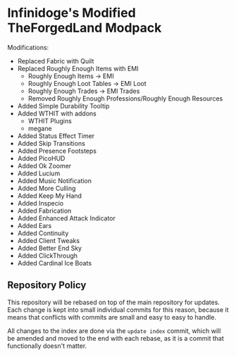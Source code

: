 # Infinidoge's Modified TheForgedLand Modpack

Modifications:

- Replaced Fabric with Quilt
- Replaced Roughly Enough Items with EMI
  - Roughly Enough Items -> EMI
  - Roughly Enough Loot Tables -> EMI Loot
  - Roughly Enough Trades -> EMI Trades
  - Removed Roughly Enough Professions/Roughly Enough Resources
- Added Simple Durability Tooltip
- Added WTHIT with addons
  - WTHIT Plugins
  - megane
- Added Status Effect Timer
- Added Skip Transitions
- Added Presence Footsteps
- Added PicoHUD
- Added Ok Zoomer
- Added Lucium
- Added Music Notification
- Added More Culling
- Added Keep My Hand
- Added Inspecio
- Added Fabrication
- Added Enhanced Attack Indicator
- Added Ears
- Added Continuity
- Added Client Tweaks
- Added Better End Sky
- Added ClickThrough
- Added Cardinal Ice Boats

## Repository Policy

This repository will be rebased on top of the main repository for updates.
Each change is kept into small individual commits for this reason, because it means that conflicts with commits are small and easy to easy to handle.

All changes to the index are done via the `update index` commit, which will be amended and moved to the end with each rebase, as it is a commit that functionally doesn't matter.
